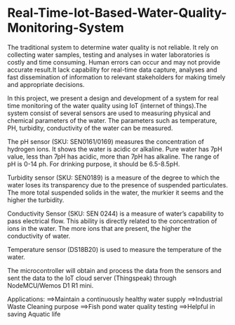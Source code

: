 # Real-Time-Iot-Based-Water-Quality-Monitoring-System

The traditional system to determine water quality is not reliable. It rely on collecting water samples, testing and analyses in water laboratories is costly and time consuming.
Human errors can occur and may not provide accurate result.It lack capability for real-time data capture, analyses and fast dissemination of information to relevant stakeholders for making timely and appropriate decisions.  

In this project, we present a design and development of a system for real time monitoring of the water quality using IoT (internet of things).The system consist of several sensors
are used to measuring physical and chemical parameters of the water. The parameters such as temperature, PH, turbidity, conductivity of the water can be measured.

The pH sensor (SKU: SEN0161/0169) measures the concentration of hydrogen ions. It shows the water is acidic or alkaline. Pure water has 7pH value, less than 7pH has acidic, more 
than 7pH has alkaline. The range of pH is 0-14 ph. For drinking purpose, it should be 6.5-8.5pH. 

Turbidity sensor (SKU: SEN0189) is a measure of the degree to which the water loses its transparency due to the presence of suspended particulates. The more total suspended solids
in the water, the murkier it seems and the higher the turbidity. 

Conductivity Sensor (SKU: SEN 0244) is a measure of water’s capability to pass electrical flow. This ability is directly related to the concentration of ions in the water. The 
more ions that are present, the higher the conductivity of water. 

Temperature sensor (DS18B20) is used to measure the temperature of the water.

The microcontroller will obtain and process the data from the sensors and sent the data to the IoT cloud server (Thingspeak) through NodeMCU/Wemos D1 R1 mini.

Applications:
==>Maintain a continuously healthy water supply
==>Industrial Waste Cleaning purpose
==>Fish pond water quality testing
==>Helpful in saving Aquatic life



